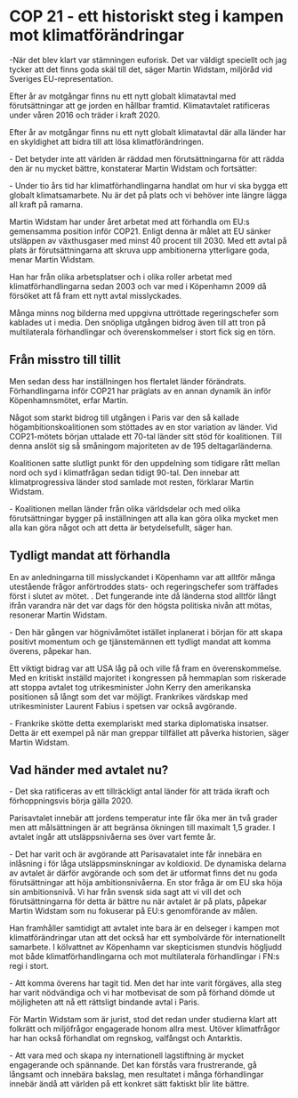# COP 21 - ett historiskt steg i kampen mot klimatförändringar

\-När det blev klart var stämningen euforisk. Det var väldigt speciellt och jag tycker att det finns goda skäl till det, säger Martin Widstam, miljöråd vid Sveriges EU\-representation.

Efter år av motgångar finns nu ett nytt globalt klimatavtal med förutsättningar att ge jorden en hållbar framtid. Klimatavtalet ratificeras under våren 2016 och träder i kraft 2020\.

Efter år av motgångar finns nu ett nytt globalt klimatavtal där alla
länder har en skyldighet att bidra till att lösa klimatförändringen.

\- Det betyder inte att världen är räddad men förutsättningarna för att rädda den är nu mycket bättre, konstaterar Martin Widstam och fortsätter:

\- Under tio års tid har klimatförhandlingarna handlat om hur vi ska bygga ett globalt klimatsamarbete. Nu är det på plats och vi behöver inte längre lägga all kraft på ramarna.

Martin Widstam har under året arbetat med att förhandla om EU:s gemensamma position inför COP21\. Enligt denna är målet att EU sänker utsläppen av växthusgaser med minst 40 procent till 2030\. Med ett avtal på plats är förutsättningarna att skruva upp ambitionerna ytterligare goda, menar Martin Widstam.

Han har från olika arbetsplatser och i olika roller arbetat med klimatförhandlingarna sedan 2003 och var med i Köpenhamn 2009 då försöket att få fram ett nytt avtal misslyckades.

Många minns nog bilderna med uppgivna uttröttade regeringschefer som kablades ut i media. Den snöpliga utgången bidrog även till att tron på multilaterala förhandlingar och överenskommelser i stort fick sig en törn.

## Från misstro till tillit

Men sedan dess har inställningen hos flertalet länder förändrats. Förhandlingarna inför COP21 har präglats av en annan dynamik än inför Köpenhamnsmötet, erfar Martin.

Något som starkt bidrog till utgången i Paris var den så kallade högambitionskoalitionen som stöttades av en stor variation av länder. Vid COP21\-mötets början uttalade ett 70\-tal länder sitt stöd för koalitionen. Till denna anslöt sig så småningom majoriteten av de 195 deltagarländerna.

Koalitionen satte slutligt punkt för den uppdelning som tidigare rått mellan nord och syd i klimatfrågan sedan tidigt 90\-tal. Den innebar att klimatprogressiva länder stod samlade mot resten, förklarar Martin Widstam.

\- Koalitionen mellan länder från olika världsdelar och med olika förutsättningar bygger på inställningen att alla kan göra olika mycket men alla kan göra något och att detta är betydelsefullt, säger han.

## Tydligt mandat att förhandla

En av anledningarna till misslyckandet i Köpenhamn var att alltför många utestående frågor anförtroddes stats\- och regeringschefer som träffades först i slutet av mötet. . Det fungerande inte då länderna stod alltför långt ifrån varandra när det var dags för den högsta politiska nivån att mötas, resonerar Martin Widstam.

\- Den här gången var högnivåmötet istället inplanerat i början för att skapa positivt momentum och ge tjänstemännen ett tydligt mandat att komma överens, påpekar han.

Ett viktigt bidrag var att USA låg på och ville få fram en överenskommelse. Med en kritiskt inställd majoritet i kongressen på hemmaplan som riskerade att stoppa avtalet tog utrikesminister John Kerry den amerikanska positionen så långt som det var möjligt. Frankrikes värdskap med utrikesminister Laurent Fabius i spetsen var också avgörande.

\- Frankrike skötte detta exemplariskt med starka diplomatiska insatser. Detta är ett exempel på när man greppar tillfället att påverka historien, säger Martin Widstam.

## Vad händer med avtalet nu?

\- Det ska ratificeras av ett tillräckligt antal länder för att träda ikraft och förhoppningsvis börja gälla 2020\.

Parisavtalet innebär att jordens temperatur inte får öka mer än två grader men att målsättningen är att begränsa ökningen till maximalt 1,5 grader. I avtalet ingår att utsläppsnivåerna ses över vart femte år.

\- Det har varit och är avgörande att Parisavatalet inte får innebära en inlåsning i för låga utsläppsminskningar av koldioxid. De dynamiska delarna av avtalet är därför avgörande och som det är utformat finns det nu goda förutsättningar att höja ambitionsnivåerna. En stor fråga är om EU ska höja sin ambitionsnivå. Vi har från svensk sida sagt att vi vill det och förutsättningarna för detta är bättre nu när avtalet är på plats, påpekar Martin Widstam som nu fokuserar på EU:s genomförande av målen.

Han framhåller samtidigt att avtalet inte bara är en delseger i kampen mot klimatförändringar utan att det också har ett symbolvärde för internationellt samarbete. I kölvattnet av Köpenhamn var skepticismen stundvis högljudd mot både klimatförhandlingarna och mot multilaterala förhandlingar i FN:s regi i stort.

\- Att komma överens har tagit tid. Men det har inte varit förgäves, alla steg har varit nödvändiga och vi har motbevisat de som på förhand dömde ut möjligheten att nå ett rättsligt bindande avtal i Paris.

För Martin Widstam som är jurist, stod det redan under studierna klart att folkrätt och miljöfrågor engagerade honom allra mest. Utöver klimatfrågor har han också förhandlat om regnskog, valfångst och Antarktis.

\- Att vara med och skapa ny internationell lagstiftning är mycket engagerande och spännande. Det kan förstås vara frustrerande, gå långsamt och innebära bakslag, men resultatet i många förhandlingar innebär ändå att världen på ett konkret sätt faktiskt blir lite bättre.
